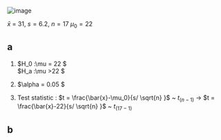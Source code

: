 ![image](https://github.com/user-attachments/assets/64a48728-9c55-4d60-bdb5-bb7f7ef2372e)

$\bar{x}$ = 31, $s=6.2$, $n=17$ $\mu_0 = 22$

## a

1. $H_0 :\mu = 22 $   
   $H_a :\mu >22 $

2. $\alpha = 0.05 $

3. Test statistic : $t = \frac{\bar{x}-\mu_0}{s/ \sqrt{n} }$ ~ $t_{(n-1)}$ →
   $t = \frac{\bar{x}-22}{s/ \sqrt{n} }$ ~ $t_{(17-1)}$ 


## b


